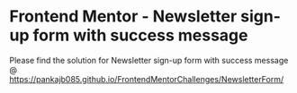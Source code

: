 # Frontend Mentor - Newsletter sign-up form with success message

Please find the solution for Newsletter sign-up form with success message @ https://pankajb085.github.io/FrontendMentorChallenges/NewsletterForm/

